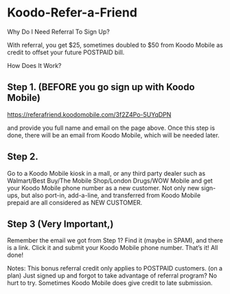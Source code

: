 # Koodo-Refer-a-Friend

Why Do I Need Referral To Sign Up?

With referral, you get $25, sometimes doubled to $50 from Koodo Mobile as credit to offset your future POSTPAID bill.

How Does It Work?

## Step 1. (BEFORE you go sign up with Koodo Mobile)

https://referafriend.koodomobile.com/3f2Z4Po-5UYqDPN

and provide you full name and email on the page above. Once this step is done, there will be an email from Koodo Mobile, which will be needed later.

## Step 2. 

Go to a Koodo Mobile kiosk in a mall, or any third party dealer such as Walmart/Best Buy/The Mobile Shop/London Drugs/WOW Mobile and get your Koodo Mobile phone number as a new customer. Not only new sign-ups, but also port-in, add-a-line, and transferred from Koodo Mobile prepaid are all considered as NEW CUSTOMER.

## Step 3 (Very Important,)
Remember the email we got from Step 1? Find it (maybe in SPAM), and there is a link. Click it and submit your Koodo Mobile phone number. That’s it! All done!

Notes:
This bonus referral credit only applies to POSTPAID customers. (on a plan)
Just signed up and forgot to take advantage of referral program? No hurt to try. Sometimes Koodo Mobile does give credit to late submission.
